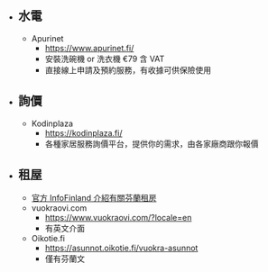- ## 水電
	- Apurinet
		- https://www.apurinet.fi/
		- 安裝洗碗機 or 洗衣機 €79 含 VAT
		- 直接線上申請及預約服務，有收據可供保險使用
- ## 詢價
	- Kodinplaza
		- https://kodinplaza.fi/
		- 各種家居服務詢價平台，提供你的需求，由各家廠商跟你報價
- ## 租屋
	- [官方 InfoFinland 介紹有關芬蘭租房](https://www.infofinland.fi/en/living-in-finland/housing/rental-dwelling)
	- vuokraovi.com
		- https://www.vuokraovi.com/?locale=en
		- 有英文介面
	- Oikotie.fi
		- https://asunnot.oikotie.fi/vuokra-asunnot
		- 僅有芬蘭文